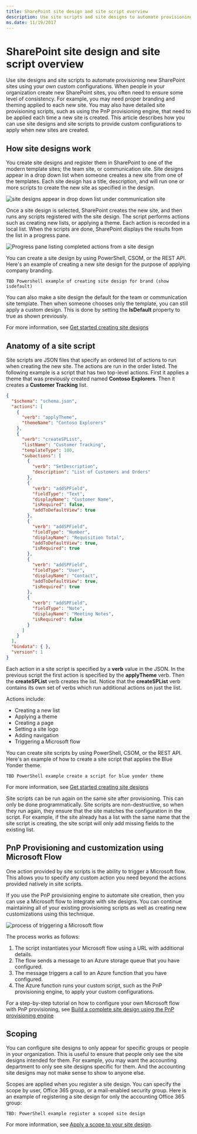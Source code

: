 ```yaml
---
title: SharePoint site design and site script overview
description: Use site scripts and site designs to automate provisioning new SharePoint sites with custom configurations.
ms.date: 11/19/2017
---
```


# SharePoint site design and site script overview

Use site designs and site scripts to automate provisioning new SharePoint sites using your own custom configurations. When people in your organization create new SharePoint sites, you often need to ensure some level of consistency. For example, you may need proper branding and theming applied to each new site. You may also have detailed site provisioning scripts, such as using the PnP provisioning engine, that need to be applied each time a new site is created. This article describes how you can use site designs and site scripts to provide custom configurations to apply when new sites are created.

## How site designs work

You create site designs and register them in SharePoint to one of the modern template sites; the team site, or communication site. Site designs appear in a drop down list when someone creates a new site from one of the templates. Each site design has a title, description, and will run one or more scripts to create the new site as specified in the design.

![site designs appear in drop down list under communication site](images/site-designs-listed-on-communication-site-template.png)

Once a site design is selected, SharePoint creates the new site, and then runs any scripts registered with the site design. The script performs actions such as creating new lists, or applying a theme. Each action is recorded in a local list. When the scripts are done, SharePoint displays the results from the list in a progress pane.

![Progress pane listing completed actions from a site design](images/progress-pane.png)

You can create a site design by using PowerShell, CSOM, or the REST API. Here's an example of creating a new site design for the purpose of applying company branding.

```
TBD Powershell example of creating site design for brand (show isdefault)
```

You can also make a site design the default for the team or communication site template. Then when someone chooses only the template, you can still apply a custom design. This is done by setting the **IsDefault** property to true as shown previously.

For more information, see [Get started creating site designs](get-started-create-site-design.md)

## Anatomy of a site script

Site scripts are JSON files that specify an ordered list of actions to run when creating the new site. The actions are run in the order listed. The following example is a script that has two top-level actions. First it applies a theme that was previously created named **Contoso Explorers**. Then it creates a **Customer Tracking** list.

```json
{
  "$schema": "schema.json",
  "actions": [
    {
      "verb": "applyTheme",
      "themeName": "Contoso Explorers"
    },
    {
      "verb": "createSPList",
      "listName": "Customer Tracking",
      "templateType": 100,
      "subactions": [
        {
          "verb": "SetDescription",
          "description": "List of Customers and Orders"
        },
        {
          "verb": "addSPField",
          "fieldType": "Text",
          "displayName": "Customer Name",
          "isRequired": false,
          "addToDefaultView": true
        },
        {
          "verb": "addSPField",
          "fieldType": "Number",
          "displayName": "Requisition Total",
          "addToDefaultView": true,
          "isRequired": true
        },
        {
          "verb": "addSPField",
          "fieldType": "User",
          "displayName": "Contact",
          "addToDefaultView": true,
          "isRequired": true
        },
        {
          "verb": "addSPField",
          "fieldType": "Note",
          "displayName": "Meeting Notes",
          "isRequired": false
        }
      ]
    }
  ],
  "bindata": { },
  "version": 1
}
```

Each action in a site script is specified by a **verb** value in the JSON. In the previous script the first action is specified by the **applyTheme** verb. Then the **createSPList** verb creates the list. Notice that the **createSPList** verb contains its own set of verbs which run additional actions on just the list.

Actions include:

- Creating a new list
- Applying a theme
- Creating a page
- Setting a site logo
- Adding navigation
- Triggering a Microsoft flow

You can create site scripts by using PowerShell, CSOM, or the REST API. Here's an example of how to create a site script that applies the Blue Yonder theme.

```
TBD PowerShell example create a script for blue yonder theme
```

For more information, see [Get started creating site designs](get-started-create-site-design.md)

Site scripts can be run again on the same site after provisioning. This can only be done programmatically. Site scripts are non-destructive, so when they run again, they ensure that the site matches the configuration in the script. For example, if the site already has a list with the same name that the site script is creating, the site script will only add missing fields to the existing list.

## PnP Provisioning and customization using Microsoft Flow

One action provided by site scripts is the ability to trigger a Microsoft flow. This allows you to specify any custom action you need beyond the actions provided natively in site scripts.

If you use the PnP provisioning engine to automate site creation, then you can use a Microsoft flow to integrate with site designs. You can continue maintaining all of your existing provisioning scripts as well as creating new customizations using this technique.

![process of triggering a Microsoft flow](images/process-for-triggering-a-custom-flow.png)

The process works as follows:

1. The script instantiates your Microsoft flow using a URL with additional details.
1. The flow sends a message to an Azure storage queue that you have configured.
1. The message triggers a call to an Azure function that you have configured.
1. The Azure function runs your custom script, such as the PnP provisioning engine, to apply your custom configurations.

For a step-by-step tutorial on how to configure your own Microsoft flow with PnP provisioning, see [Build a complete site design using the PnP provisioning engine](site-design-pnp-provisioning)

## Scoping

You can configure site designs to only appear for specific groups or people in your organization. This is useful to ensure that people only see the site designs intended for them. For example, you may want the accounting department to only see site designs specific for them. And the accounting site designs may not make sense to show to anyone else.

Scopes are applied when you register a site design. You can specify the scope by user, Office 365 group, or a mail-enabled security group. Here is an example of registering a site design for only the accounting Office 365 group:

```
TBD: PowerShell example register a scoped site design
```

For more information, see [Apply a scope to your site design](site-design-scopes.md).
